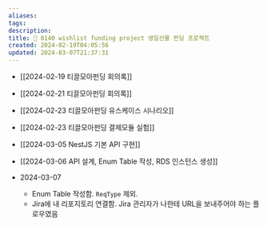 ```yaml
---
aliases: 
tags: 
description:
title: 🎁 0140 wishlist funding project 생일선물 펀딩 프로젝트
created: 2024-02-19T04:05:56
updated: 2024-03-07T21:37:31
---
```


- [[2024-02-19 티끌모아펀딩 회의록]]
- [[2024-02-21 티끌모아펀딩 회의록]]
- [[2024-02-23 티끌모아펀딩 유스케이스 시나리오]]
- [[2024-02-23 티끌모아펀딩 결제모듈 실험]]

- [[2024-03-05 NestJS 기본 API 구현]]
- [[2024-03-06 API 설계, Enum Table 작성, RDS 인스턴스 생성]]
- 2024-03-07
	- Enum Table 작성함. `ReqType` 제외.
	- Jira에 내 리포지토리 연결함. Jira 관리자가 나한테 URL을 보내주어야 하는 플로우였음

